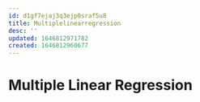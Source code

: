 ```yaml
---
id: d1gf7ejaj3q3ejp0sraf5u8
title: Multiplelinearregression
desc: ''
updated: 1646812971782
created: 1646812960677
---
```

# Multiple Linear Regression


